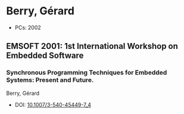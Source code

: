 # Berry, Gérard

* PCs: 2002

## EMSOFT 2001: 1st International Workshop on Embedded Software

### Synchronous Programming Techniques for Embedded Systems: Present and Future.
Berry, Gérard
* DOI: [10.1007/3-540-45449-7_4](https://doi.org/10.1007/3-540-45449-7_4)

